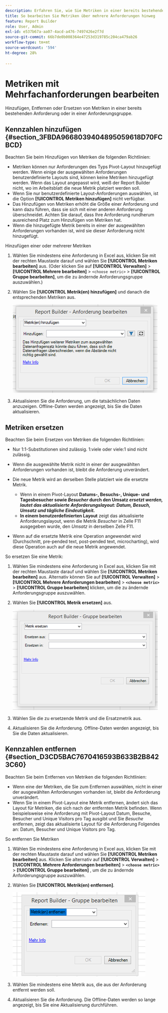 ```yaml
---
description: Erfahren Sie, wie Sie Metriken in einer bereits bestehenden Anforderung oder in einer Anforderungsgruppe hinzufügen, entfernen oder ersetzen können.
title: So bearbeiten Sie Metriken über mehrere Anforderungen hinweg
feature: Report Builder
role: User, Admin
exl-id: e537b67a-aa07-4acd-a476-7497426e2f7d
source-git-commit: 66b7de0b008364e47253d319785c204ca479ab26
workflow-type: tm+mt
source-wordcount: '594'
ht-degree: 28%

---
```


# Metriken mit Mehrfachanforderungen bearbeiten

Hinzufügen, Entfernen oder Ersetzen von Metriken in einer bereits bestehenden Anforderung oder in einer Anforderungsgruppe.

## Kennzahlen hinzufügen {#section_3FBDA9668039404895059618D70FCBCD}

Beachten Sie beim Hinzufügen von Metriken die folgenden Richtlinien:

* Metriken können nur Anforderungen des Typs Pivot-Layout hinzugefügt werden.
Wenn einige der ausgewählten Anforderungen benutzerdefinierte Layouts sind, können keine Metriken hinzugefügt werden. Wenn das Layout angepasst wird, weiß der Report Builder nicht, wo im Arbeitsblatt die neue Metrik platziert werden soll.
* Wenn Sie nur benutzerdefinierte Layout-Anforderungen auswählen, ist die Option **[!UICONTROL Metriken hinzufügen]** nicht verfügbar.
* Das Hinzufügen von Metriken erhöht die Größe einer Anforderung und kann dazu führen, dass sie sich mit einer anderen Anforderung überschneidet. Achten Sie darauf, dass Ihre Anforderung rundherum ausreichend Platz zum Hinzufügen von Metriken hat.
* Wenn die hinzugefügte Metrik bereits in einer der ausgewählten Anforderungen vorhanden ist, wird sie dieser Anforderung nicht hinzugefügt.

Hinzufügen einer oder mehrerer Metriken

1. Wählen Sie mindestens eine Anforderung in Excel aus, klicken Sie mit der rechten Maustaste darauf und wählen Sie **[!UICONTROL Metriken bearbeiten]** aus. (Oder klicken Sie auf **[!UICONTROL Verwalten]** > **[!UICONTROL Mehrere bearbeiten]** > `<choose metric>` > **[!UICONTROL Gruppe bearbeiten]**, um die zu ändernde Anforderungsgruppe auszuwählen.)
1. Wählen Sie **[!UICONTROL Metrik(en) hinzufügen]** und danach die entsprechenden Metriken aus.

   ![Screenshot mit der ausgewählten Option &quot;Anforderung bearbeiten&quot;, &quot;Metriken hinzufügen&quot;.](assets/add_metric.png)

1. Aktualisieren Sie die Anforderung, um die tatsächlichen Daten anzuzeigen. Offline-Daten werden angezeigt, bis Sie die Daten aktualisieren.

## Metriken ersetzen

Beachten Sie beim Ersetzen von Metriken die folgenden Richtlinien:

* Nur 1:1-Substitutionen sind zulässig. 1:viele oder viele:1 sind nicht zulässig.
* Wenn die ausgewählte Metrik nicht in einer der ausgewählten Anforderungen vorhanden ist, bleibt die Anforderung unverändert.
* Die neue Metrik wird an derselben Stelle platziert wie die ersetzte Metrik.

   * Wenn in einem Pivot-Layout **Datums-, Besuchs-, Unique- und Tagesbesucher sowie *Besucher* durch den Umsatz *ersetzt werden, lautet das aktualisierte Anforderungslayout: Datum, Besuch, Umsatz und tägliche Eindeutigkeit.***
   * **In einem benutzerdefinierten Layout** zeigt das aktualisierte Anforderungslayout, wenn die Metrik *Besucher* in Zelle F11 ausgegeben wurde, den *Umsatz* in derselben Zelle F11.

* Wenn auf die ersetzte Metrik eine Operation angewendet wird (Durchschnitt, pre-pended text, post-pended text, microcharting), wird diese Operation auch auf die neue Metrik angewendet.

So ersetzen Sie eine Metrik:

1. Wählen Sie mindestens eine Anforderung in Excel aus, klicken Sie mit der rechten Maustaste darauf und wählen Sie **[!UICONTROL Metriken bearbeiten]** aus. Alternativ können Sie auf **[!UICONTROL Verwalten]** > **[!UICONTROL Mehrere Anforderungen bearbeiten]** > **`<choose metric>`** > **[!UICONTROL Gruppe bearbeiten]** klicken, um die zu ändernde Anforderungsgruppe auszuwählen.

1. Wählen Sie **[!UICONTROL Metrik ersetzen]** aus.

   ![Screenshot des Bildschirms &quot;Gruppe bearbeiten&quot;mit ausgewählter Option &quot;Metrik ersetzen&quot;.](assets/replace_metric.png)

1. Wählen Sie die zu ersetzende Metrik und die Ersatzmetrik aus.
1. Aktualisieren Sie die Anforderung. Offline-Daten werden angezeigt, bis Sie die Daten aktualisieren.

## Kennzahlen entfernen {#section_D3CD5BAC7670416593B633B2B8423C60}

Beachten Sie beim Entfernen von Metriken die folgenden Richtlinien:

* Wenn eine der Metriken, die Sie zum Entfernen auswählen, nicht in einer der ausgewählten Anforderungen vorhanden ist, bleibt die Anforderung unverändert.
* Wenn Sie in einem Pivot-Layout eine Metrik entfernen, ändert sich das Layout für Metriken, die sich nach der entfernten Metrik befinden. Wenn beispielsweise eine Anforderung mit Pivot-Layout Datum, Besuche, Besucher und Unique Visitors pro Tag ausgibt und Sie *Besuche* entfernen, zeigt das aktualisierte Layout für die Anforderung Folgendes an: Datum, Besucher und Unique Visitors pro Tag.

So entfernen Sie Metriken

1. Wählen Sie mindestens eine Anforderung in Excel aus, klicken Sie mit der rechten Maustaste darauf und wählen Sie **[!UICONTROL Metriken bearbeiten]** aus. Klicken Sie alternativ auf **[!UICONTROL Verwalten]** > **[!UICONTROL Mehrere Anforderungen bearbeiten]** > **`<choose metric>`** > **[!UICONTROL Gruppe bearbeiten]** , um die zu ändernde Anforderungsgruppe auszuwählen.

1. Wählen Sie **[!UICONTROL Metrik(en) entfernen]**.

   ![Screenshot mit der ausgewählten Option &quot;Gruppe bearbeiten&quot;und &quot;Metrik(en) entfernen&quot;.](assets/remove_metric.png)

1. Wählen Sie mindestens eine Metrik aus, die aus der Anforderung entfernt werden soll.
1. Aktualisieren Sie die Anforderung. Die Offline-Daten werden so lange angezeigt, bis Sie eine Aktualisierung durchführen.
